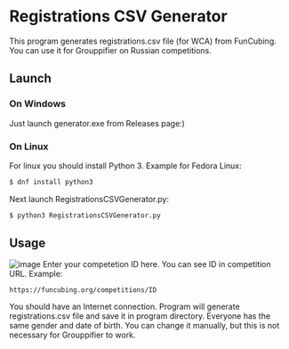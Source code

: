 # Registrations CSV Generator
This program generates registrations.csv file (for WCA) from FunCubing. You can use it for Grouppifier on Russian competitions.

## Launch
### On Windows
Just launch generator.exe from Releases page:)

### On Linux
For linux you should install Python 3. Example for Fedora Linux:
```bash
$ dnf install python3
```
Next launch RegistrationsCSVGenerator.py:
```bash
$ python3 RegistrationsCSVGenerator.py
```

## Usage
![image](https://user-images.githubusercontent.com/52562657/186472149-7fa94ae0-d934-47bf-90a5-e22bbe0862df.png)
Enter your competetion ID here. You can see ID in competition URL. Example:
```
https://funcubing.org/competitions/ID
```
You should have an Internet connection. 
Program will generate registrations.csv file and save it in program directory. 
Everyone has the same gender and date of birth. You can change it manually, but this is not necessary for Grouppifier to work.
